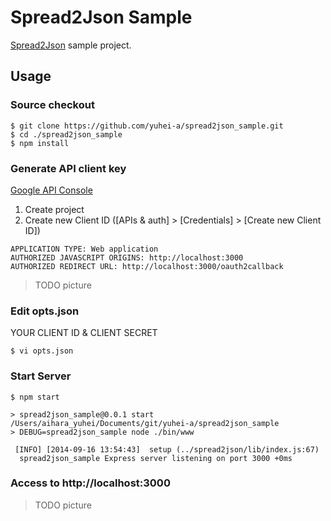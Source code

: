 Spread2Json Sample
==========

[Spread2Json](https://github.com/yuhei-a/spread2json.git) sample project.

## Usage
### Source checkout
```
$ git clone https://github.com/yuhei-a/spread2json_sample.git
$ cd ./spread2json_sample
$ npm install
```

### Generate API client key
[Google API Console](https://console.developers.google.com/)
  
1. Create project
2. Create new Client ID ([APIs & auth] > [Credentials] > [Create new Client ID])
~~~
APPLICATION TYPE: Web application
AUTHORIZED JAVASCRIPT ORIGINS: http://localhost:3000
AUTHORIZED REDIRECT URL: http://localhost:3000/oauth2callback
~~~
> TODO picture

### Edit opts.json
YOUR CLIENT ID & CLIENT SECRET
```
$ vi opts.json
```

### Start Server
```
$ npm start

> spread2json_sample@0.0.1 start /Users/aihara_yuhei/Documents/git/yuhei-a/spread2json_sample
> DEBUG=spread2json_sample node ./bin/www

 [INFO] [2014-09-16 13:54:43]  setup (../spread2json/lib/index.js:67)
  spread2json_sample Express server listening on port 3000 +0ms
```

### Access to http://localhost:3000
> TODO picture
